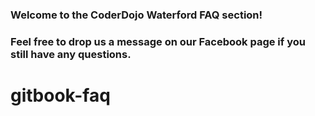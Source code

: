 ### Welcome to the CoderDojo Waterford FAQ section!
### Feel free to drop us a message on our Facebook page if you still have any questions.
# gitbook-faq
